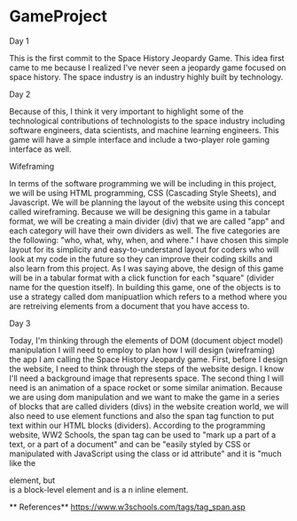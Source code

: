 # GameProject

Day 1

This is the first commit to the Space History Jeopardy Game. This idea first came to me because I realized I've never seen a jeopardy game focused on space history. The space industry is an industry highly built by technology.

Day 2 

Because of this, I think it very important to highlight some of the technological contributions of technologists to the space industry including software engineers, data scientists, and machine learning engineers. This game will have a simple interface and include a two-player role gaming interface as well. 

Wifeframing

In terms of the software programming we will be including in this project, we will be using HTML programming, CSS (Cascading Style Sheets), and Javascript. We will be planning the layout of the website using this concept called wireframing. Because we will be designing this game in a tabular format, we will be creating a main divider (div) that we are called "app" and each category will have their own dividers as well. The five categories are the following: "who, what, why, when, and where." I have chosen this simple layout for its simplicity and easy-to-understand layout for coders who will look at my code in the future so they can improve their coding skills and also learn from this project. As I was saying above, the design of this game will be in a tabular format with a click function for each "square" (divider name for the question itself). In building this game, one of the objects is to use a strategy called dom manipuatlion which refers to a method where you are retreiving elements from a document that you have access to. 

Day 3 

Today, I'm thinking through the elements of DOM (document object model) manipulation I will need to employ to plan how I will design (wireframing) the app I am calling the Space History Jeopardy game. First, before I design the website, I need to think through the steps of the website design. I know I'll need a background image that represents space. The second thing I will need is an animation of a space rocket or some similar animation. Because we are using dom manipulation and we want to make the game in a series of blocks that are called dividers (divs) in the website creation world, we will also need to use element functions and also the span tag function to put text within our HTML blocks (dividers). According to the programming website, WW2 Schools, the span tag can be used to  "mark up a part of a text, or a part of a document" and can be "easily styled by CSS or manipulated with JavaScript using the class or id attribute" and it is "much like the <div> element, but <div> is a block-level element and <span> is a n inline element.
  
**  References**
  https://www.w3schools.com/tags/tag_span.asp
